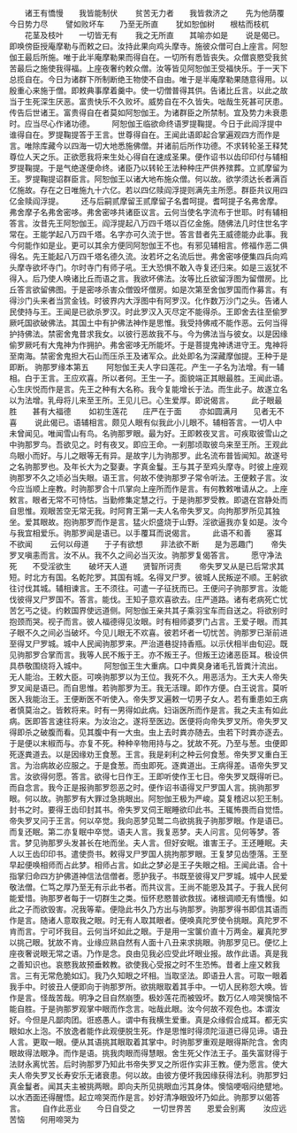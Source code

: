 <!-- { "loadSidebar": true } -->
　　诸王有憍慢　　我皆能制伏
　　贫苦无力者　　我皆救济之
　　先为他荫覆　　今日势力尽
　　譬如败坏车　　乃至无所直
　　犹如恕伽树　　根枯而枝杌
　　花茎及枝叶　　一切皆无有
　　我之无所直　　其喻亦如是
　　说是偈已。即唤傍臣授庵摩勒与而敕之曰。汝持此果向鸡头摩寺。施彼众僧可白上座言。阿恕伽王最后所施。唯于此半庵摩勒果而得自在。一切所有悉皆丧失。众僧哀愍受我贫苦最后之施使我得福。上座夜奢约敕众僧。汝等皆见阿恕伽王受福快乐。于一天下总揽自在。今日为诸群下所制断绝王物使不自由。唯于是半庵摩勒果随意得用。以殷重心来施于僧。即敕典事摩着羹中。使一切僧普得其供。告诸比丘言。以此之故当于生死深生厌恶。富贵快乐不久败坏。威势自在不久皆失。咄哉生死甚可厌患。传告后世诸王。富贵得自在者莫如阿恕伽王。为诸群臣之所禁制。宜及势力未衰患时。应当尽心作诸功德。
　　阿恕伽王临欲命终语罗提鞠提。今日于此阎浮提中谁得自在。罗提鞠提答于王言。世尊得自在。王闻此语即起合掌遍观四方而作是言。唯除库藏今以四海一切大地悉施佛僧。并诸前后所作功德。不求转轮圣王释梵尊位人天之乐。正欲愿我将来生处心得自在速成圣果。便作诏书以齿印印付与辅相罗提鞠提。于是气绝遂便命终。诸臣乃以转轮王法种种庄严供养殡葬。立贰摩留为王。罗提鞠提诏群臣言。阿恕伽王以诸大地布施众僧。何以故。欲学须达长者满百亿施故。存在之日唯施九十六亿。若以四亿赎阎浮提则满先主所愿。群臣共议用四亿金赎阎浮提。
　　还与后嗣贰摩留王贰摩留子名耆呵提。耆呵提子名弗舍摩。弗舍摩子名弗舍密哆。弗舍密哆共诸臣议言。云何当使名字流布于世耶。时有辅相答言。汝昔先王阿恕伽王。阎浮提起八万四千塔以百亿金施。随佛法几时住世名字常在。王能学起八万四千塔。名字亦可久流于世。答言昔者先王威德能办此事。我今何能作如是业。更可以其余方便同阿恕伽王不也。有邪见辅相言。修福作恶二俱得名。先王能起八万四千塔名德久流。汝若坏之名流后世。弗舍密哆便集四兵向鸡头摩寺欲坏寺门。尔时寺门有师子吼。王大恐惧不敢入寺复还归来。如是三返犹不得入。后乃使人唤诸比丘而语之言。我欲坏佛法。汝等比丘欲留浮图为留僧房。比丘答言欲留佛图。于是密哆杀害众僧毁坏僧房。如是次第至舍伽罗国而作募言。有得沙门头来者当赏金钱。时彼界内大浮图中有阿罗汉。化作数万沙门之头。告诸人民使持与王。王闻是已欲杀罗汉。时此罗汉入灭尽定不能得杀。王即舍去往至偷罗厥吒国欲破佛法。其国土中有护佛法神作是思惟。我受持佛戒不能作恶。云何当得护持佛法。禁密舍鬼昔求我女。以彼行恶故我不与。今为佛法当与彼女。以是因缘偷罗厥吒有大鬼神为作拥护。弗舍密哆无所能坏。于是菩提鬼神诱进守王。鬼神将至南海。禁密舍鬼担大石山而压杀王及诸军众。此处即名为深藏摩伽提。王种于是即断。
驹那罗缘本第五
　　阿恕伽王夫人字曰莲花。产生一子名为法增。有一辅相。白于王言。王应欢喜。所以者何。王生一子。面貌端正其眼最胜。王闻此语。心生庆悦而作是言。先王之种有大名称。我今复能增长于法。而生此子。故遂立名以为法增。乳母将儿来至王所。王见儿已。心生爱厚。即说偈言。
　　此子眼最胜　　甚有大福德
　　如初生莲花　　庄严在于面
　　亦如圆满月　　见者无不喜
　　说此偈已。语辅相言。颇见人眼有似我此小儿眼不。辅相答言。一切人中未曾闻见。唯闻雪山有鸟。名驹那罗眼。最为好。王即敕夜叉言。可疾取彼雪山之中驹那罗鸟。吾欲见之。时有夜叉。即应王命。一刹那顷取彼鸟来至王所。王观此鸟眼小而好。与儿之眼等无有异。是故字儿为驹那罗。此名流布普皆闻知。故遂号之名驹那罗也。及年长大为之娶妻。字真金鬘。王与其子至鸡头摩寺。时彼上座观驹那罗不久之顷必当失眼。语王言。何故不使驹那罗子常令听法。王便敕子言。汝今应当顺上座教。时驹那罗合十爪掌向上座所而作是言。有何教敕唯请从之。上座敕言。眼者无常不可恃怙。当勤修集定慧之行。于是驹那罗受教。即退在宫静处而自思惟。观眼苦空无常无我。时阿育王第一夫人名帝失罗叉。向拘那罗所见其独坐。爱其眼故。抱驹那罗而作是言。猛火炽盛烧于山野。淫欲逼我亦复如是。汝今与我宜相爱乐。驹那罗闻是语已。以手覆耳而说偈言。
　　此语不和善　　塞耳不欲闻
　　云何以母道　　于子有欲想
　　非法欲不断　　是为恶趣门
　　帝失罗叉嗔恚而言。汝不从。我不久之间必当灭汝。驹那罗复偈答言。
　　愿守净法死　　不受淫欲生
　　破坏天人道　　贤智所诃责
　　帝失罗叉从是已后常求其短。时北方有国。名乾陀罗。其国有城。名得叉尸罗。彼城人民叛逆不顺。王躬欲往讨伐其城。辅相谏言。王不须往。可遣一子征抚而已。王便问子驹那罗言。汝能伐彼得叉尸罗国不。答言。能伐。王知子意欢喜欲去。庄严道路。诸有老病死亡忧苦乞丐之徒。约敕国界使远道侧。阿恕伽王亲共其子乘羽宝车而自送之。将欲别时抱颈而哭。视子而言。彼人福德得见汝眼。时有相师婆罗门占言。王爱子眼。而其子眼不久之间必当破坏。今见儿眼无不欢喜。彼若坏者一切忧苦。驹那罗已渐前进至得叉尸罗城。城中人民闻驹那罗来。严治道巷捉持香瓶。以示伏相半由旬迎。既见驹那罗合掌而言。我等人民不叛于王。亦不叛王子。但叛王边诸恶臣耳。极设供具恭敬围绕将入城中。
　　阿恕伽王生大重病。口中粪臭身诸毛孔皆粪汁流出。无人能治。王敕大臣。可唤驹那罗以为王位。我死不久。用恶活为。王大夫人帝失罗叉闻是语已。而自思惟。若驹那罗为王。我无活理。即作方便。白王说言。莫听医入我能治王。王便断医不听使入。帝失罗叉遍敕一切男子女人。若有重患如王病者慎莫治之。皆敕将来。时有一男得如此病。妇诣医所而作是言。我之夫主有如此病。医即答言速往将来。为汝治之。遂将至医边。医便将向帝失罗叉所。帝失罗叉得即杀之破腹而看。见其腹中有一大虫。虫上去时粪亦随去。虫若下时粪亦逐去。于是便以末椒而与。亦复不死。种种辛物用持与之。犹故不死。乃至与葱。虫便即死逐粪道去。以是因缘劝王食葱。王言。我是刹利之种云何食葱。帝失罗叉重白王言。为治病故必应服之。于是食葱。而虫即死。逐粪道出。王病得差。语帝失罗叉言。汝欲得何愿。答言。欲得七日作王。王即听使作王七日。帝失罗叉既得听已。而自念言。我今正是报驹那罗怨恶之时。便作诏书语得叉尸罗国人言。挑驹那罗眼。何以故。驹那罗有大罪过急挑眼出。阿恕伽王极为严峻。莫复稽迟以犯王制。封书之时。要得王齿印封其书。帝失罗叉伺王眠睡欲印此书。王辄怖畏而自觉悟。帝失罗叉问于王言。何以卒觉。我向恶梦见鹫二鸟欲挑我子驹那罗眼。作是语已。而复还眠。第二亦复眠中卒觉。语夫人言。我复恶梦。夫人问言。见何等梦。答言。梦见驹那罗头发甚长在地而坐。夫人言。但好安眠。谁害王子。王还睡眠。夫人以王齿印印书。遣使赍书。敕得叉尸罗国人挑拘那罗眼。王复梦见齿堕落。王至早起便唤相师而占此梦。相师占言。如此之梦必是王子失眼之相。王闻此语。合十指掌归命四方护佛道神信法信僧者。愿护我子。书既至彼得叉尸罗城。城中人民爱敬法僧。仁笃之厚乃至无有示此书者。而共议言。王尚不能恩及其子。于我人民何能爱惜。驹那罗者每于一切群生之类。恒怀悲愍普欲救拔。诸根调顺无有憍慢。如此之子而欲毁害。况我等辈。便隐此书久乃方出与驹那罗。驹那罗得书即信其语而作是言。随诸人意取我之眼。时无有人取其眼者。便唤真陀罗使令挑眼。真陀罗不肯而言。宁可坏我目。云何当坏如此之眼。于是用一宝箧价直十万两金。雇真陀罗以挑己眼。犹故不肯。业缘应熟自然有人面十八丑来求挑眼。驹那罗见已。便忆上座夜奢说眼无常之语。乃作是念。良由见我必应受此坏眼业报。故作此语。真是我之善知识也。哀愍我故预垂敕教。欲使我心受报之时不生恐怖。昔者上座又敕我言。三有无常危脆如幻。我乃久知眼之坏相。当取坚法。即语丑人言。可取一眼着我手中。时彼丑人便即向于驹那罗所。欲挑眼取着其手中。一切人民称怨大唤。皆作是言。怪哉苦哉。明净之目自然崩堕。极妙莲花而被毁坏。数万亿人啼哭懊恼不能自胜。于是驹那罗观掌中眼而作念言。咄哉此眼。汝今何故不观色也。本谓汝好。今但是凡鄙肉团。诳惑愚人。谓中有我横生爱重。真是众缘假合成耳。都无实眼如水上泡。不放逸者能作此观便脱生死。作是思惟时得须陀洹道已得见谛。语丑人言。更取一眼。便从其语挑其眼取着其掌中。时驹那罗重观是眼得斯陀含。舍肉眼故得法眼净。而作是语。挑我肉眼而得慧眼。舍生死父作法王子。虽失富财得于法财永离忧苦。后时驹那罗乃知此书帝失罗叉之所诳作实非王教。便为愿言。使大夫人帝失罗叉长寿安乐无诸衰患。何以故。由彼方便坏我因缘获得法利。驹那罗妇真金鬘者。闻其夫主被挑两眼。即向夫所见挑眼血污其身体。懊恼哽咽闷绝躄地。以水洒面还得醒悟。起立啼哭而作是言。妙好清净眼毁坏乃如此。驹那罗以偈答言。
　　自作此恶业　　今日自受之
　　一切世界苦　　恩爱会别离
　　汝应远苦恼　　何用啼哭为
